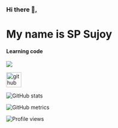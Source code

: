 ### Hi there 👋, 
# My name is SP Sujoy 
#### Learning code

<img src="https://pbs.twimg.com/profile_banners/1458814408172314630/1659271654/1500x500">



[<img src='https://cdn.jsdelivr.net/npm/simple-icons@3.0.1/icons/github.svg' alt='github' height='40'>](https://github.com/spsujoy007)  

![GitHub stats](https://github-readme-stats.vercel.app/api?username=spsujoy007&show_icons=true)  

![GitHub metrics](https://metrics.lecoq.io/spsujoy007)  

![Profile views](https://gpvc.arturio.dev/spsujoy007)  

